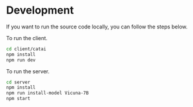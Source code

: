 # Development

If you want to run the source code locally, you can follow the steps below.

To run the client.
```bash
cd client/catai
npm install
npm run dev
```

To run the server.
```bash
cd server
npm install
npm run install-model Vicuna-7B
npm start
```